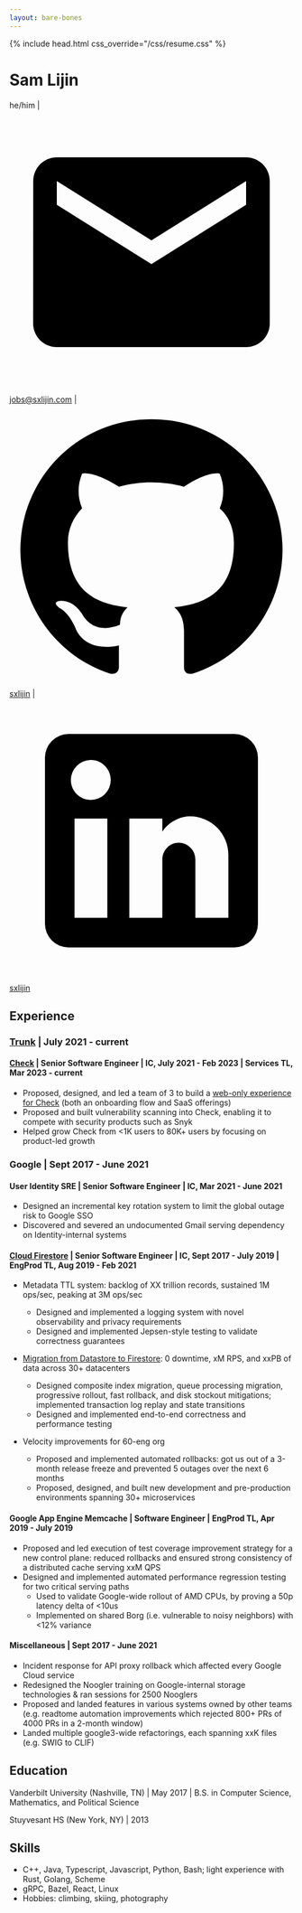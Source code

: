 ```yaml
---
layout: bare-bones
---
```

{% include head.html css_override="/css/resume.css" %}

# Sam Lijin

<p>
he/him
|
<svg class="icon" viewBox="0 0 24 24"><path d="M20 4H4c-1.1 0-1.99.9-1.99 2L2 18c0 1.1.9 2 2 2h16c1.1 0 2-.9 2-2V6c0-1.1-.9-2-2-2zm0 4-8 5-8-5V6l8 5 8-5v2z"></path></svg>
<a href="mailto:jobs@sxlijin">jobs@sxlijin.com</a>
|
<svg class="icon" viewBox="0 0 24 24"><path d="M12 1.27a11 11 0 00-3.48 21.46c.55.09.73-.28.73-.55v-1.84c-3.03.64-3.67-1.46-3.67-1.46-.55-1.29-1.28-1.65-1.28-1.65-.92-.65.1-.65.1-.65 1.1 0 1.73 1.1 1.73 1.1.92 1.65 2.57 1.2 3.21.92a2 2 0 01.64-1.47c-2.47-.27-5.04-1.19-5.04-5.5 0-1.1.46-2.1 1.2-2.84a3.76 3.76 0 010-2.93s.91-.28 3.11 1.1c1.8-.49 3.7-.49 5.5 0 2.1-1.38 3.02-1.1 3.02-1.1a3.76 3.76 0 010 2.93c.83.74 1.2 1.74 1.2 2.94 0 4.21-2.57 5.13-5.04 5.4.45.37.82.92.82 2.02v3.03c0 .27.1.64.73.55A11 11 0 0012 1.27"></path></svg>
<a href="https://github.com/sxlijin">sxlijin</a>
|
<svg class="icon" viewBox="0 0 24 24"><path d="M19 3a2 2 0 0 1 2 2v14a2 2 0 0 1-2 2H5a2 2 0 0 1-2-2V5a2 2 0 0 1 2-2h14m-.5 15.5v-5.3a3.26 3.26 0 0 0-3.26-3.26c-.85 0-1.84.52-2.32 1.3v-1.11h-2.79v8.37h2.79v-4.93c0-.77.62-1.4 1.39-1.4a1.4 1.4 0 0 1 1.4 1.4v4.93h2.79M6.88 8.56a1.68 1.68 0 0 0 1.68-1.68c0-.93-.75-1.69-1.68-1.69a1.69 1.69 0 0 0-1.69 1.69c0 .93.76 1.68 1.69 1.68m1.39 9.94v-8.37H5.5v8.37h2.77z"></path></svg>
<a href="https://linked.com/in/sxlijin">sxlijin</a>
</p>

## Experience

### [Trunk](https://trunk.io) \| July 2021 - current

#### [Check](https://trunk.io/products/check) \| Senior Software Engineer \|  IC, July 2021 - Feb 2023 \| Services TL, Mar 2023 - current

* Proposed, designed, and led a team of 3 to build a [web-only experience for Check](https://docs.trunk.io/check/get-started) (both an onboarding flow and SaaS offerings)
* Proposed and built vulnerability scanning into Check, enabling it to compete with security products such as Snyk
* Helped grow Check from <1K users to 80K+ users by focusing on product-led growth

### Google \| Sept 2017 - June 2021

#### User Identity SRE \| Senior Software Engineer \| IC, Mar 2021 - June 2021

* Designed an incremental key rotation system to limit the global outage risk to Google SSO
* Discovered and severed an undocumented Gmail serving dependency on Identity-internal systems

#### [Cloud Firestore](https://firebase.google.com/docs/firestore) \| Senior Software Engineer \| IC, Sept 2017 - July 2019 \| EngProd TL, Aug 2019 - Feb 2021

* Metadata TTL system: backlog of XX trillion records, sustained 1M ops/sec, peaking at 3M ops/sec
  * Designed and implemented a logging system with novel observability and privacy requirements
  * Designed and implemented Jepsen-style testing to validate correctness guarantees

* [Migration from Datastore to Firestore](https://cloud.google.com/datastore/docs/upgrade-to-firestore): 0 downtime, xM RPS, and xxPB of data across 30+ datacenters
  * Designed composite index migration, queue processing migration, progressive rollout, fast rollback, and disk stockout mitigations; implemented transaction log replay and state transitions
  * Designed and implemented end-to-end correctness and performance testing

* Velocity improvements for 60-eng org
  * Proposed and implemented automated rollbacks: got us out of a 3-month release freeze and prevented 5 outages over the next 6 months
  * Proposed, designed, and built new development and pre-production environments spanning 30+ microservices

#### Google App Engine Memcache \| Software Engineer \| EngProd TL, Apr 2019 - July 2019

* Proposed and led execution of test coverage improvement strategy for a new control plane: reduced rollbacks and ensured strong consistency of a distributed cache serving xxM QPS
* Designed and implemented automated performance regression testing for two critical serving paths
  * Used to validate Google-wide rollout of AMD CPUs, by proving a 50p latency delta of <10us
  * Implemented on shared Borg (i.e. vulnerable to noisy neighbors) with <12% variance

#### Miscellaneous \| Sept 2017 - June 2021

* Incident response for API proxy rollback which affected every Google Cloud service
* Redesigned the Noogler training on Google-internal storage technologies & ran sessions for 2500 Nooglers
* Proposed and landed features in various systems owned by other teams (e.g. readtome automation improvements which rejected 800+ PRs of 4000 PRs in a 2-month window)
* Landed multiple google3-wide refactorings, each spanning xxK files (e.g. SWIG to CLIF)

## Education

Vanderbilt University (Nashville, TN) \| May 2017 \| B.S. in Computer Science, Mathematics, and Political Science

Stuyvesant HS (New York, NY) \| 2013

## Skills

* C++, Java, Typescript, Javascript, Python, Bash; light experience with Rust, Golang, Scheme
* gRPC, Bazel, React, Linux
* Hobbies: climbing, skiing, photography